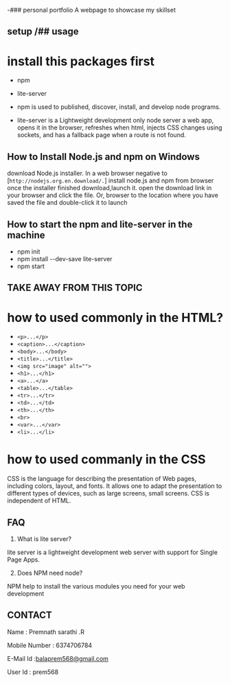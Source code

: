 -### personal portfolio
 A webpage to showcase my skillset

## setup /## usage

# install this packages first

  * npm
  * lite-server

* npm is used to published, discover, install, and develop node programs.

* lite-server is a Lightweight development only node server a web app, opens it in the browser, refreshes when html, injects CSS changes using sockets, and has a fallback page when a route is not found.

## How to Install Node.js and npm on Windows

  download Node.js installer. In a web browser negative to
  [`http://nodejs.org.en.download/.`]
  install node.js and npm from browser once the installer finished download,launch it. open the download link in your browser and click the file. Or, browser to the location where you have saved the file and double-click it to launch


## How to start the npm and lite-server in the machine

* npm init
* npm install --dev-save lite-server
* npm start

## TAKE AWAY FROM THIS TOPIC

# how to used commonly in the HTML?

* ` <p>...</p> ` 
* `<caption>...</caption>`
* `<body>...</body>`
* `<title>...</title>`
* `<img src="image" alt="">`
* `<h1>...</h1>`
* `<a>...</a>`
* `<table>...</table>`
* `<tr>...</tr>`
* `<td>...</td>`
* `<th>...</th>`
* `<br>`
* `<var>...</var>`
* `<li>...</li>`

# how to used commanly in the CSS

CSS is the language for describing the presentation of Web pages, including colors, layout, and fonts. It allows one to adapt the presentation to different types of devices, such as large screens, small screens. CSS is independent of HTML.


## FAQ
1. What is lite server?

lite server is a lightweight development web server with support for Single Page Apps.

2. Does NPM need node?

 NPM help to install the various modules you need for your web development
## CONTACT

Name : Premnath sarathi .R

Mobile Number : 6374706784

E-Mail Id :balaprem568@gmail.com

User Id : prem568
